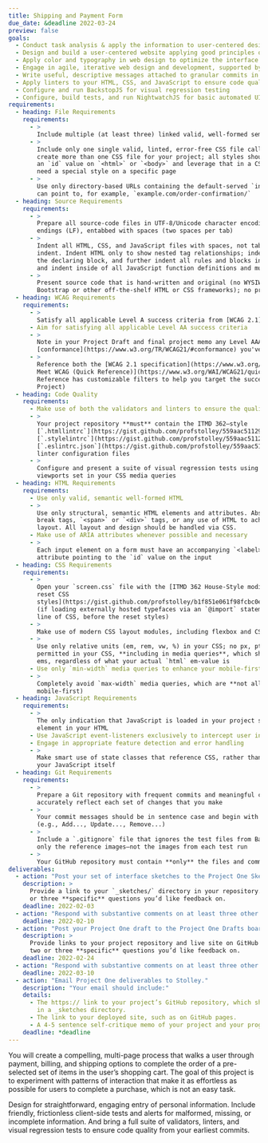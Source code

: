 ```yaml
---
title: Shipping and Payment Form
due_date: &deadline 2022-03-24
preview: false
goals:
  - Conduct task analysis & apply the information to user-centered design
  - Design and build a user-centered website applying good principles of design
  - Apply color and typography in web design to optimize the interface
  - Engage in agile, iterative web design and development, supported by version control
  - Write useful, descriptive messages attached to granular commits in a version control system
  - Apply linters to your HTML, CSS, and JavaScript to ensure code quality
  - Configure and run BackstopJS for visual regression testing
  - Configure, build tests, and run NightwatchJS for basic automated UI testing
requirements:
  - heading: File Requirements
    requirements:
      - >
        Include multiple (at least three) linked valid, well-formed semantic HTML files
      - >
        Include only one single valid, linted, error-free CSS file called `screen.css`. **Do not**
        create more than one CSS file for your project; all styles should be in the same file. Use
        an `id` value on `<html>` or `<body>` and leverage that in a CSS descendant selector if you
        need a special style on a specific page
      - >
        Use only directory-based URLs containing the default-served `index.html` file, so that you
        can point to, for example, `example.com/order-confirmation/`
  - heading: Source Requirements
    requirements:
      - >
        Prepare all source-code files in UTF-8/Unicode character encoding with Unix-style line
        endings (LF), entabbed with spaces (two spaces per tab)
      - >
        Indent all HTML, CSS, and JavaScript files with spaces, not tabs. Use 2 spaces per level of
        indent. Indent HTML only to show nested tag relationships; indent all CSS style rules inside
        the declaring block, and further indent all rules and blocks inside of your media queries;
        and indent inside of all JavaScript function definitions and multiline object literals
      - >
        Present source code that is hand-written and original (no WYSIWYGs or code-generators, no
        Bootstrap or other off-the-shelf HTML or CSS frameworks); no presentational classes
  - heading: WCAG Requirements
    requirements:
      - >
        Satisfy all applicable Level A success criteria from [WCAG 2.1](https://www.w3.org/TR/WCAG21/)
      - Aim for satisfying all applicable Level AA success criteria
      - >
        Note in your Project Draft and final project memo any Level AAA
        [conformance](https://www.w3.org/TR/WCAG21/#conformance) you've achieved
      - >
        Reference both the [WCAG 2.1 specification](https://www.w3.org/TR/WCAG21/) and the [How to
        Meet WCAG (Quick Reference)](https://www.w3.org/WAI/WCAG21/quickref/) (hint: the Quick
        Reference has customizable filters to help you target the success criteria relevant to your
        Project)
  - heading: Code Quality
    requirements:
      - Make use of both the validators and linters to ensure the quality of both your HTML and CSS
      - >
        Your project repository **must** contain the ITMD 362–style
        [`.htmllintrc`](https://gist.github.com/profstolley/559aac5112928c7c24c628c6305b70b8#file-htmllintrc),
        [`.stylelintrc`](https://gist.github.com/profstolley/559aac5112928c7c24c628c6305b70b8#file-stylelintrc), and
        [`.eslintrc.json`](https://gist.github.com/profstolley/559aac5112928c7c24c628c6305b70b8#file-eslintrc-json)
        linter configuration files
      - >
        Configure and present a suite of visual regression tests using BackstopJS, anchored to the
        viewports set in your CSS media queries
  - heading: HTML Requirements
    requirements:
      - Use only valid, semantic well-formed HTML
      - >
        Use only structural, semantic HTML elements and attributes. Absolutely no table markup,
        break tags, `<span>` or `<div>` tags, or any use of HTML to achieve a particular page
        layout. All layout and design should be handled via CSS.
      - Make use of ARIA attributes whenever possible and necessary
      - >
        Each input element on a form must have an accompanying `<label>` element, with a `for`
        attribute pointing to the `id` value on the input
  - heading: CSS Requirements
    requirements:
      - >
        Open your `screen.css` file with the [ITMD 362 House-Style modified, minified Eric Meyer
        reset CSS
        styles](https://gist.github.com/profstolley/b1f851e061f98fcbc0e41d39adc32847#file-reset-min-css)
        (if loading externally hosted typefaces via an `@import` statement, that must be your first
        line of CSS, before the reset styles)
      - >
        Make use of modern CSS layout modules, including flexbox and CSS grid
      - >
        Use only relative units (em, rem, vw, %) in your CSS; no px, pt, or other absolute units are
        permitted in your CSS, **including in media queries**, which should be calculated as 16px
        ems, regardless of what your actual `html` em-value is
      - Use only `min-width` media queries to enhance your mobile-first styles for larger screens
      - >
        Completely avoid `max-width` media queries, which are **not allowed** (they are not
        mobile-first)
  - heading: JavaScript Requirements
    requirements:
      - >
        The only indication that JavaScript is loaded in your project should be a single `<script>`
        element in your HTML
      - Use JavaScript event-listeners exclusively to intercept user interactions on your project
      - Engage in appropriate feature detection and error handling
      - >
        Make smart use of state classes that reference CSS, rather than embedding style values in
        your JavaScript itself
  - heading: Git Requirements
    requirements:
      - >
        Prepare a Git repository with frequent commits and meaningful commit messages that
        accurately reflect each set of changes that you make
      - >
        Your commit messages should be in sentence case and begin with a verb in the imperative mood
        (e.g., Add..., Update..., Remove...)
      - >
        Include a `.gitignore` file that ignores the test files from BackstopJS; you should commit
        only the reference images—not the images from each test run
      - >
        Your GitHub repository must contain **only** the files and commits from this project
deliverables:
  - action: "Post your set of interface sketches to the Project One Sketches board on Basecamp."
    description: >
      Provide a link to your `_sketches/` directory in your repository. Include in your post two
      or three **specific** questions you’d like feedback on.
    deadline: 2022-02-03
  - action: "Respond with substantive comments on at least three other sets of student sketches."
    deadline: 2022-02-10
  - action: "Post your Project One draft to the Project One Drafts board on Basecamp."
    description: >
      Provide links to your project repository and live site on GitHub Pages. Include in your post
      two or three **specific** questions you’d like feedback on.
    deadline: 2022-02-24
  - action: "Respond with substantive comments on at least three other student projects."
    deadline: 2022-03-10
  - action: "Email Project One deliverables to Stolley."
    description: "Your email should include:"
    details:
      - The https:// link to your project’s GitHub repository, which should include your sketches
        in a _sketches directory.
      - The link to your deployed site, such as on GitHub pages.
      - A 4-5 sentence self-critique memo of your project and your progress in class to this point
    deadline: *deadline
---
```


You will create a compelling, multi-page process that walks a user through payment, billing, and
shipping options to complete the order of a pre-selected set of items in the user’s shopping cart.
The goal of this project is to experiment with patterns of interaction that make it as effortless as
possible for users to complete a purchase, which is not an easy task.

Design for straightforward, engaging entry of personal information. Include friendly, frictionless
client-side tests and alerts for malformed, missing, or incomplete information. And bring a full
suite of validators, linters, and visual regression tests to ensure code quality from your earliest
commits.
